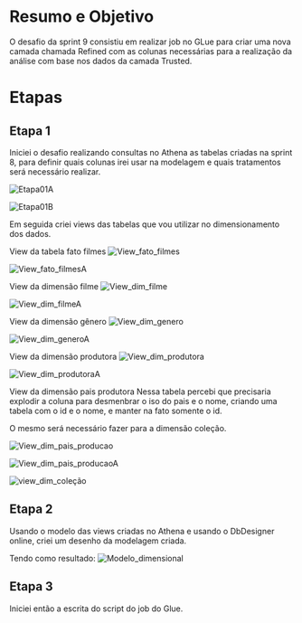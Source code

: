 # Resumo e Objetivo
 
O desafio da sprint 9 consistiu em realizar job no GLue para criar uma nova camada chamada Refined com as colunas necessárias para a realização da análise com base nos dados da camada Trusted.


# Etapas

## Etapa 1
Iniciei o desafio realizando consultas no Athena as tabelas criadas na sprint 8, para definir quais colunas irei usar na modelagem e quais tratamentos será necessário realizar.

![Etapa01A](../Evidencias/etapa01A.jpeg)

![Etapa01B](../Evidencias/etapa01B.jpeg)

Em seguida criei views das tabelas que vou utilizar no dimensionamento dos dados.

View da tabela fato filmes
![View_fato_filmes](../Evidencias/etapa01_fato_filmes.jpeg)

![View_fato_filmesA](../Evidencias/etapa01_fato_filmesA.jpeg)

View da dimensão filme
![View_dim_filme](../Evidencias/etapa01_dim_filme.jpeg)

![View_dim_filmeA](../Evidencias/etapa01_dim_filmeA.jpeg)

View da dimensão gênero
![View_dim_genero](../Evidencias/etapa01_dim_genero.jpeg)

![View_dim_generoA](../Evidencias/etapa01_dim_generoA.jpeg)

View da dimensão produtora
![View_dim_produtora](../Evidencias/etapa01_dim_produtora.jpeg)

![View_dim_produtoraA](../Evidencias/etapa01_dim_produtoraA.jpeg)

View da dimensão pais produtora
Nessa tabela percebi que precisaria explodir a coluna para desmenbrar o iso do pais e o nome, criando uma tabela com o id e o nome, e manter na fato somente o id.

O mesmo será necessário fazer para a dimensão coleção.

![View_dim_pais_producao](../Evidencias/etapa01_dim_pais_producao.jpeg)

![View_dim_pais_producaoA](../Evidencias/etapa01_dim_pais_producaoA.jpeg)

![view_dim_coleção](../Evidencias/etapa01_dim_coleção.jpeg)

## Etapa 2
Usando o modelo das views criadas no Athena e usando o DbDesigner online, criei um desenho da modelagem criada.

Tendo como resultado:
![Modelo_dimensional](../Evidencias/modelo_dimensional.jpeg)

## Etapa 3
Iniciei então a escrita do script do job do Glue.

